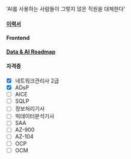 'AI를 사용하는 사람들이 그렇지 않은 직원을 대체한다'  

#### [이력서](https://jiwontwopunch.notion.site/1123e2a4ccdd476384f7118e8b4c4710?pvs=4)
#### Frontend
#### [Data & AI Roadmap](https://jiwontwopunch.notion.site/a53e39a51d7e4dc2add40a3f896539fc?pvs=4)
#### 자격증
- [x]  네트워크관리사 2급
- [x]  ADsP
- [ ]  AICE
- [ ]  SQLP
- [ ]  정보처리기사
- [ ]  빅데이터분석기사
- [ ]  SAA
- [ ]  AZ-900
- [ ]  AZ-104
- [ ]  OCP
- [ ]  OCM
